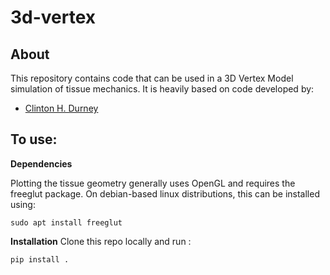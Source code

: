 # 3d-vertex

## About
This repository contains code that can be used in a 3D Vertex Model simulation of tissue mechanics. It is heavily based on code developed by:
* [Clinton H. Durney](https://clintondurney.github.io/)

## To use:

__Dependencies__

Plotting the tissue geometry generally uses OpenGL and requires the freeglut package. On debian-based linux distributions, this can be installed using:
```
sudo apt install freeglut
```

__Installation__
Clone this repo locally and run :
```
pip install .
```






